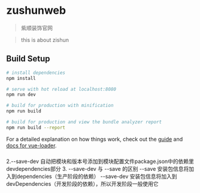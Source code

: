 # zushunweb
> 紫顺装饰官网

> this is about zishun

## Build Setup

``` bash
# install dependencies
npm install

# serve with hot reload at localhost:8080
npm run dev

# build for production with minification
npm run build

# build for production and view the bundle analyzer report
npm run build --report
```

For a detailed explanation on how things work, check out the [guide](http://vuejs-templates.github.io/webpack/) and [docs for vue-loader](http://vuejs.github.io/vue-loader).

###
2.--save-dev
自动把模块和版本号添加到模块配置文件package.json中的依赖里devdependencies部分
3. --save-dev 与 --save 的区别
--save     安装包信息将加入到dependencies（生产阶段的依赖）
--save-dev 安装包信息将加入到devDependencies（开发阶段的依赖），所以开发阶段一般使用它
